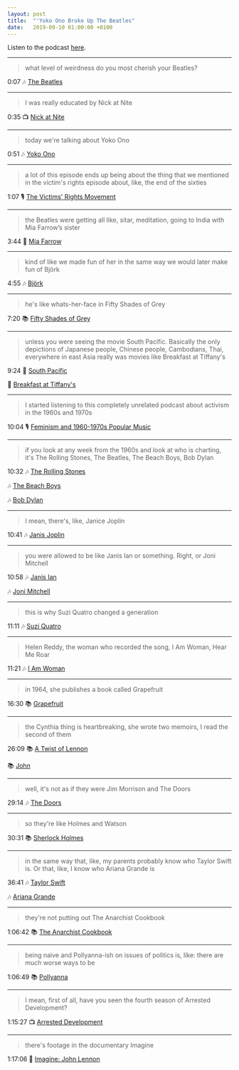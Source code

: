 ```yaml
---
layout: post
title:  "'Yoko Ono Broke Up The Beatles"
date:   2019-09-10 01:00:00 +0100
---
```

Listen to the podcast [here](https://podcasts.apple.com/podcast/yoko-ono-broke-up-the-beatles/id1380008439?i=1000465289885).

----

> what level of weirdness do you most cherish your Beatles?

0:07 🎶 [The Beatles](https://en.wikipedia.org/wiki/The_Beatles)

----

> I was really educated by Nick at Nite

0:35 📺 [Nick at Nite](https://en.wikipedia.org/wiki/Nick_at_Nite)

----

> today we're talking about Yoko Ono

0:51 🎶 [Yoko Ono](https://en.wikipedia.org/wiki/Yoko_Ono)

----

> a lot of this episode ends up being about the thing that we mentioned in the victim's rights episode about, like, the end of the sixties

1:07 🎙️ [The Victims' Rights Movement](/2019/08/16/the-victims-rights-movement.html)

----

> the Beatles were getting all like, sitar, meditation, going to India with Mia Farrow’s sister

3:44 🎥 [Mia Farrow](https://en.wikipedia.org/wiki/Mia_Farrow)

----

> kind of like we made fun of her in the same way we would later make fun of Björk

4:55 🎶 [Björk](https://en.wikipedia.org/wiki/Bj%C3%B6rk)

----

> he's like whats-her-face in Fifty Shades of Grey

7:20 📚 [Fifty Shades of Grey](https://en.wikipedia.org/wiki/Fifty_Shades_of_Grey)

----

> unless you were seeing the movie South Pacific. Basically the only depictions of Japanese people, Chinese people, Cambodians, Thai, everywhere in east Asia really was movies like Breakfast at Tiffany's

9:24 🎥 [South Pacific](https://en.wikipedia.org/wiki/South_Pacific_(1958_film))

🎥 [Breakfast at Tiffany's](https://en.wikipedia.org/wiki/Breakfast_at_Tiffany%27s_(film))

----

> I started listening to this completely unrelated podcast about activism in the 1960s and 1970s

10:04 🎙️ [Feminism and 1960-1970s Popular Music](https://podcasts.apple.com/podcast/feminism-and-1960-1970s-popular-music/id506779862?i=1000462138675)

----

> if you look at any week from the 1960s and look at who is charting, it's The Rolling Stones, The Beatles, The Beach Boys, Bob Dylan

10:32 🎶 [The Rolling Stones](https://en.wikipedia.org/wiki/The_Rolling_Stones)

🎶 [The Beach Boys](https://en.wikipedia.org/wiki/The_Beach_Boys)

🎶 [Bob Dylan](https://en.wikipedia.org/wiki/Bob_Dylan)

----

> I mean, there's, like, Janice Joplin

10:41 🎶 [Janis Joplin](https://en.wikipedia.org/wiki/Janis_Joplin)

----

> you were allowed to be like Janis Ian or something. Right, or Joni Mitchell

10:58 🎶 [Janis Ian](https://en.wikipedia.org/wiki/Janis_Ian)

🎶 [Joni Mitchell](https://en.wikipedia.org/wiki/Joni_Mitchell)

----

> this is why Suzi Quatro changed a generation

11:11 🎶 [Suzi Quatro](https://en.wikipedia.org/wiki/Suzi_Quatro)

----

> Helen Reddy, the woman who recorded the song, I Am Woman, Hear Me Roar

11:21 🎶 [I Am Woman](https://en.wikipedia.org/wiki/I_Am_Woman)

----

> in 1964, she publishes a book called Grapefruit

16:30 📚 [Grapefruit](https://en.wikipedia.org/wiki/Grapefruit_(book))

----

> the Cynthia thing is heartbreaking, she wrote two memoirs, I read the second of them

26:09 📚 [A Twist of Lennon](https://books.google.com/books/about/A_Twist_of_Lennon.html?id=BIgcKi2YK44C)

📚 [John](https://en.wikipedia.org/wiki/John_(2005_book))

----

> well, it's not as if they were Jim Morrison and The Doors

29:14 🎶 [The Doors](https://en.wikipedia.org/wiki/The_Doors)

----

> so they're like Holmes and Watson

30:31 📚 [Sherlock Holmes](https://en.wikipedia.org/wiki/Sherlock_Holmes)

----

> in the same way that, like, my parents probably know who Taylor Swift is. Or that, like, I know who Ariana Grande is

36:41 🎶 [Taylor Swift](https://en.wikipedia.org/wiki/Taylor_Swift)

🎶 [Ariana Grande](https://en.wikipedia.org/wiki/Ariana_Grande)

----

> they're not putting out The Anarchist Cookbook

1:06:42 📚 [The Anarchist Cookbook](https://en.wikipedia.org/wiki/The_Anarchist_Cookbook)

----

> being naive and Pollyanna-ish on issues of politics is, like: there are much worse ways to be

1:06:49 📚 [Pollyanna](https://en.wikipedia.org/wiki/Pollyanna)

----

> I mean, first of all, have you seen the fourth season of Arrested Development?

1:15:27 📺 [Arrested Development](https://en.wikipedia.org/wiki/Arrested_Development_(season_4))

----

> there's footage in the documentary Imagine

1:17:06 🎥 [Imagine: John Lennon](https://en.wikipedia.org/wiki/Imagine:_John_Lennon)
